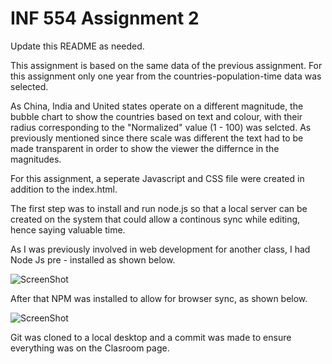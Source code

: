 # INF 554 Assignment 2

Update this README as needed.

This assignment is based on the same data of the previous assignment.
For this assignment only one year from the countries-population-time data was selected.

As China, India and United states operate on a different magnitude, the bubble chart to show the countries based on text and colour, with their radius corresponding to the "Normalized"
 value (1 - 100)  was selcted. As previously mentioned since there scale was different the text had to be made transparent in order to show the viewer the differnce in the magnitudes.

For this assignment, a seperate Javascript and CSS file were created in addition to the index.html.

The first step was to install and run node.js so that a local server can be created on the system that could allow a continous sync while editing, hence saying valuable time.

As I was previously involved in web development for another class, I had Node Js pre - installed as shown below.

![ScreenShot](https://github.com/INF554Fall18/a2-anmolchawla/blob/master/Node.js.png)

After that NPM was installed to allow for browser sync, as shown below.

![ScreenShot](https://github.com/INF554Fall18/a2-anmolchawla/blob/master/Browsersync.png)

Git was cloned to a local desktop and a commit was made to ensure everything was on the Clasroom page.




